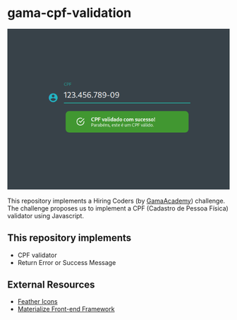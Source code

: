 # gama-cpf-validation
![screeshot](https://github.com/sineto/gama-cpf-validation/blob/master/screenshot.png)

This repository implements a Hiring Coders (by
[GamaAcademy](https://gama.academy)) challenge. The challenge proposes us to
implement a CPF (Cadastro de Pessoa Física) validator using Javascript.

## This repository implements
- CPF validator
- Return Error or Success Message

## External Resources
- [Feather Icons](https://feathericons.com)
- [Materialize Front-end Framework](https://materializecss.com)

